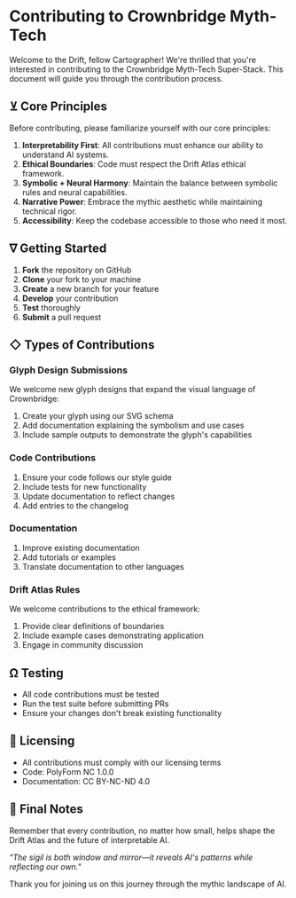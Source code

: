 # Contributing to Crownbridge Myth-Tech

Welcome to the Drift, fellow Cartographer! We're thrilled that you're interested in contributing to the Crownbridge Myth-Tech Super-Stack. This document will guide you through the contribution process.

## ⊻ Core Principles

Before contributing, please familiarize yourself with our core principles:

1. **Interpretability First**: All contributions must enhance our ability to understand AI systems.
2. **Ethical Boundaries**: Code must respect the Drift Atlas ethical framework.
3. **Symbolic + Neural Harmony**: Maintain the balance between symbolic rules and neural capabilities.
4. **Narrative Power**: Embrace the mythic aesthetic while maintaining technical rigor.
5. **Accessibility**: Keep the codebase accessible to those who need it most.

## ∇ Getting Started

1. **Fork** the repository on GitHub
2. **Clone** your fork to your machine
3. **Create** a new branch for your feature
4. **Develop** your contribution
5. **Test** thoroughly
6. **Submit** a pull request

## ◇ Types of Contributions

### Glyph Design Submissions
We welcome new glyph designs that expand the visual language of Crownbridge:

1. Create your glyph using our SVG schema
2. Add documentation explaining the symbolism and use cases
3. Include sample outputs to demonstrate the glyph's capabilities

### Code Contributions
1. Ensure your code follows our style guide
2. Include tests for new functionality
3. Update documentation to reflect changes
4. Add entries to the changelog

### Documentation
1. Improve existing documentation
2. Add tutorials or examples
3. Translate documentation to other languages

### Drift Atlas Rules
We welcome contributions to the ethical framework:

1. Provide clear definitions of boundaries
2. Include example cases demonstrating application
3. Engage in community discussion

## Ω Testing

- All code contributions must be tested
- Run the test suite before submitting PRs
- Ensure your changes don't break existing functionality

## 📜 Licensing

- All contributions must comply with our licensing terms
- Code: PolyForm NC 1.0.0
- Documentation: CC BY-NC-ND 4.0

## 🌌 Final Notes

Remember that every contribution, no matter how small, helps shape the Drift Atlas and the future of interpretable AI.

*"The sigil is both window and mirror—it reveals AI's patterns while reflecting our own."*

Thank you for joining us on this journey through the mythic landscape of AI.
